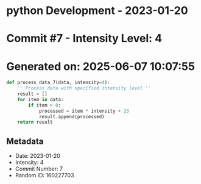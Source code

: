 ﻿# python Development - 2023-01-20
# Commit #7 - Intensity Level: 4
# Generated on: 2025-06-07 10:07:55
```python
def process_data_7(data, intensity=4):
    '''Process data with specified intensity level'''
    result = []
    for item in data:
        if item > 0:
            processed = item * intensity + 23
            result.append(processed)
    return result
```
## Metadata
- Date: 2023-01-20
- Intensity: 4
- Commit Number: 7
- Random ID: 160227703
